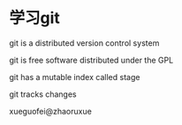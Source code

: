 # 学习git

git is a distributed version control system

git is free software distributed under the GPL

git has a mutable index called stage

git tracks changes

xueguofei@zhaoruxue